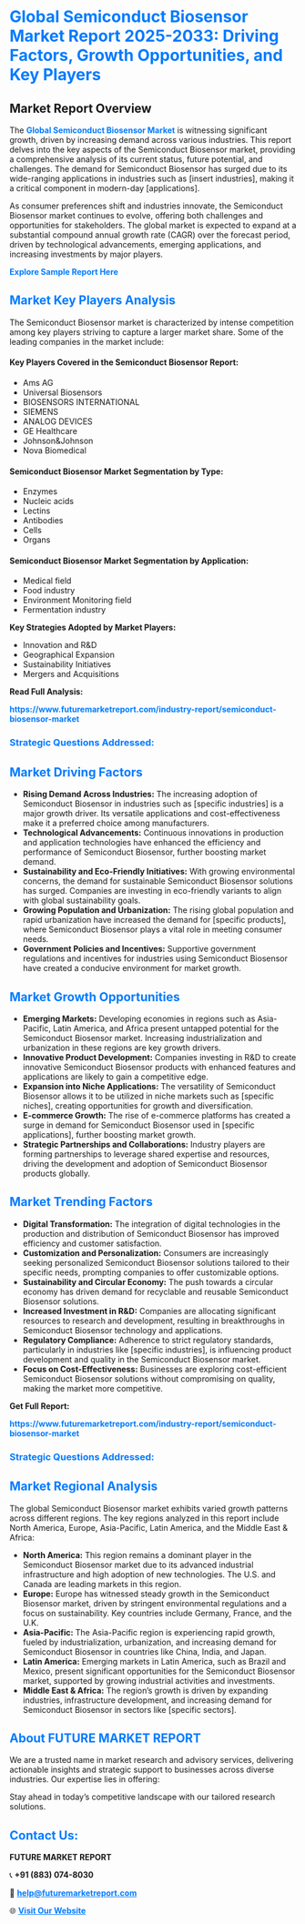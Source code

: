 <h1 style="color: #007BFF;">Global Semiconduct Biosensor Market Report 2025-2033: Driving Factors, Growth Opportunities, and Key Players</h1>

<section id="overview">
<h2>Market Report Overview</h2>
<p>The <a href="https://www.futuremarketreport.com/industry-report/semiconduct-biosensor-market" style="color: #007BFF; text-decoration: none;"><strong>Global Semiconduct Biosensor Market</strong></a> is witnessing significant growth, driven by increasing demand across various industries. This report delves into the key aspects of the Semiconduct Biosensor market, providing a comprehensive analysis of its current status, future potential, and challenges. The demand for Semiconduct Biosensor has surged due to its wide-ranging applications in industries such as [insert industries], making it a critical component in modern-day [applications].</p>
<p>As consumer preferences shift and industries innovate, the Semiconduct Biosensor market continues to evolve, offering both challenges and opportunities for stakeholders. The global market is expected to expand at a substantial compound annual growth rate (CAGR) over the forecast period, driven by technological advancements, emerging applications, and increasing investments by major players.</p>
</section>

<section id="overview">
<p><a href="https://www.futuremarketreport.com/request-sample/reportId=81443" style="color: #007BFF; text-decoration: none;"><strong>Explore Sample Report Here</strong></a></p>
</section>

<section id="key-players">
<h2 style="color: #007BFF;">Market Key Players Analysis</h2>
<p>The Semiconduct Biosensor market is characterized by intense competition among key players striving to capture a larger market share. Some of the leading companies in the market include:</p>
<h4>Key Players Covered in the Semiconduct Biosensor Report:</h4>
<ul><li>Ams AG</li><li>Universal Biosensors</li><li>BIOSENSORS INTERNATIONAL</li><li>SIEMENS</li><li>ANALOG DEVICES</li><li>GE Healthcare</li><li>Johnson&amp;Johnson</li><li>Nova Biomedical</li></ul>
<h4>Semiconduct Biosensor Market Segmentation by Type:</h4>
<ul><li>Enzymes</li><li>Nucleic acids</li><li>Lectins</li><li>Antibodies</li><li>Cells</li><li>Organs</li></ul>

<h4>Semiconduct Biosensor Market Segmentation by Application:</h4>
<ul><li>Medical field</li><li>Food industry</li><li>Environment Monitoring field</li><li>Fermentation industry</li></ul>
<p><strong>Key Strategies Adopted by Market Players:</strong></p>
<ul>
<li>Innovation and R&D</li>
<li>Geographical Expansion</li>
<li>Sustainability Initiatives</li>
<li>Mergers and Acquisitions</li>
</ul>
</section>

<section>
<p><strong>Read Full Analysis: </strong></p><a href="https://www.futuremarketreport.com/industry-report/semiconduct-biosensor-market" style="color: #007BFF; text-decoration: none;"><strong>https://www.futuremarketreport.com/industry-report/semiconduct-biosensor-market</strong></a>
<h3 style="color: #007BFF;">Strategic Questions Addressed:</h3>
</section>

<section id="driving-factors">
<h2 style="color: #007BFF;">Market Driving Factors</h2>
<ul>
<li><strong>Rising Demand Across Industries:</strong> The increasing adoption of Semiconduct Biosensor in industries such as [specific industries] is a major growth driver. Its versatile applications and cost-effectiveness make it a preferred choice among manufacturers.</li>
<li><strong>Technological Advancements:</strong> Continuous innovations in production and application technologies have enhanced the efficiency and performance of Semiconduct Biosensor, further boosting market demand.</li>
<li><strong>Sustainability and Eco-Friendly Initiatives:</strong> With growing environmental concerns, the demand for sustainable Semiconduct Biosensor solutions has surged. Companies are investing in eco-friendly variants to align with global sustainability goals.</li>
<li><strong>Growing Population and Urbanization:</strong> The rising global population and rapid urbanization have increased the demand for [specific products], where Semiconduct Biosensor plays a vital role in meeting consumer needs.</li>
<li><strong>Government Policies and Incentives:</strong> Supportive government regulations and incentives for industries using Semiconduct Biosensor have created a conducive environment for market growth.</li>
</ul>
</section>

<section id="growth-opportunities">
<h2 style="color: #007BFF;">Market Growth Opportunities</h2>
<ul>
<li><strong>Emerging Markets:</strong> Developing economies in regions such as Asia-Pacific, Latin America, and Africa present untapped potential for the Semiconduct Biosensor market. Increasing industrialization and urbanization in these regions are key growth drivers.</li>
<li><strong>Innovative Product Development:</strong> Companies investing in R&D to create innovative Semiconduct Biosensor products with enhanced features and applications are likely to gain a competitive edge.</li>
<li><strong>Expansion into Niche Applications:</strong> The versatility of Semiconduct Biosensor allows it to be utilized in niche markets such as [specific niches], creating opportunities for growth and diversification.</li>
<li><strong>E-commerce Growth:</strong> The rise of e-commerce platforms has created a surge in demand for Semiconduct Biosensor used in [specific applications], further boosting market growth.</li>
<li><strong>Strategic Partnerships and Collaborations:</strong> Industry players are forming partnerships to leverage shared expertise and resources, driving the development and adoption of Semiconduct Biosensor products globally.</li>
</ul>
</section>

<section id="trending-factors">
<h2 style="color: #007BFF;">Market Trending Factors</h2>
<ul>
<li><strong>Digital Transformation:</strong> The integration of digital technologies in the production and distribution of Semiconduct Biosensor has improved efficiency and customer satisfaction.</li>
<li><strong>Customization and Personalization:</strong> Consumers are increasingly seeking personalized Semiconduct Biosensor solutions tailored to their specific needs, prompting companies to offer customizable options.</li>
<li><strong>Sustainability and Circular Economy:</strong> The push towards a circular economy has driven demand for recyclable and reusable Semiconduct Biosensor solutions.</li>
<li><strong>Increased Investment in R&D:</strong> Companies are allocating significant resources to research and development, resulting in breakthroughs in Semiconduct Biosensor technology and applications.</li>
<li><strong>Regulatory Compliance:</strong> Adherence to strict regulatory standards, particularly in industries like [specific industries], is influencing product development and quality in the Semiconduct Biosensor market.</li>
<li><strong>Focus on Cost-Effectiveness:</strong> Businesses are exploring cost-efficient Semiconduct Biosensor solutions without compromising on quality, making the market more competitive.</li>
</ul>
</section>

<section>
<p><strong>Get Full Report: </strong></p><a href="https://www.futuremarketreport.com/industry-report/semiconduct-biosensor-market" style="color: #007BFF; text-decoration: none;"><strong>https://www.futuremarketreport.com/industry-report/semiconduct-biosensor-market</strong></a>
<h3 style="color: #007BFF;">Strategic Questions Addressed:</h3>
</section>


<section id="regional-analysis">
<h2 style="color: #007BFF;">Market Regional Analysis</h2>
<p>The global Semiconduct Biosensor market exhibits varied growth patterns across different regions. The key regions analyzed in this report include North America, Europe, Asia-Pacific, Latin America, and the Middle East & Africa:</p>
<ul>
<li><strong>North America:</strong> This region remains a dominant player in the Semiconduct Biosensor market due to its advanced industrial infrastructure and high adoption of new technologies. The U.S. and Canada are leading markets in this region.</li>
<li><strong>Europe:</strong> Europe has witnessed steady growth in the Semiconduct Biosensor market, driven by stringent environmental regulations and a focus on sustainability. Key countries include Germany, France, and the U.K.</li>
<li><strong>Asia-Pacific:</strong> The Asia-Pacific region is experiencing rapid growth, fueled by industrialization, urbanization, and increasing demand for Semiconduct Biosensor in countries like China, India, and Japan.</li>
<li><strong>Latin America:</strong> Emerging markets in Latin America, such as Brazil and Mexico, present significant opportunities for the Semiconduct Biosensor market, supported by growing industrial activities and investments.</li>
<li><strong>Middle East & Africa:</strong> The region’s growth is driven by expanding industries, infrastructure development, and increasing demand for Semiconduct Biosensor in sectors like [specific sectors].</li>
</ul>
</section>

<footer>
<h2 style="color: #007BFF;">About FUTURE MARKET REPORT</h2>
<p>We are a trusted name in market research and advisory services, delivering actionable insights and strategic support to businesses across diverse industries. Our expertise lies in offering:</p>

<p>Stay ahead in today’s competitive landscape with our tailored research solutions.</p>

<h2 style="color: #007BFF;">Contact Us:</h2>
<p><strong>FUTURE MARKET REPORT</strong></p>
<p>📞 <strong>+91 (883) 074-8030</strong></p>
<p>📧 <strong><a href="mailto:help@futuremarketreport.com" style="color: #007BFF;">help@futuremarketreport.com</a></strong></p>
<p>🌐 <strong><a href="https://www.futuremarketreport.com/" style="color: #007BFF;">Visit Our Website</a></strong></p>
</footer>